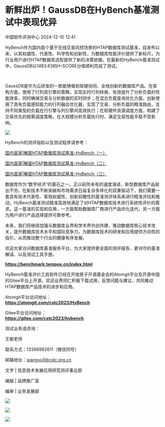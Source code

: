 #  新鲜出炉！GaussDB在HyBench基准测试中表现优异   
 中国软件评测中心   2024-12-10 12:41  
  
HyBench作为国内首个基于在线交易风控场景的HTAP数据库测试基准，自发布以来，以其权威性、代表性、科学性和创新性，为数据库性能评价提供了新标尺，为行业用户进行HTAP数据库选型提供了新的决策依据。在最新的HyBench基准测试中，GaussDB以1483.63的H-SCORE分值顺利完成了测试。  
  
   
  
GaussDB是华为云研发的一款能够做到软硬协同、全栈创新的数据库产品。在架构方面，使用了行列双引擎的策略，实现实时行列转换，有效提升了分析负载的性能效率，同时确保交易与分析数据的实时同步；在混合负载查询优化方面，创新使用了具有负载感知能力的行列融合优化器，实现了交易、分析负载的精准路由，支持不同类型的负载在行引擎与列引擎间高效执行；在软硬件资源调度方面，构建了交易优先的按需调度策略，在大规模分析负载执行时，满足交易性能平稳不受影响。  
  
![](https://mmbiz.qpic.cn/sz_mmbiz_png/W8xz8ZaewQqyh8jGFFU0VpuQJhes2jy9jyR428Z0XXLMAHochdXIfyYwyfibEIr86YiaELibdzkWvanYSicIenPXew/640?wx_fmt=png&from=appmsg "")  
  
HyBench的测评指标以及测试程序请参考：  
  
[国内首家|解密HTAP数据库测试基准-HyBench（一）](https://mp.weixin.qq.com/s?__biz=MjM5NzYwNDU0Mg==&mid=2649240571&idx=2&sn=b79dc393985aff4d38ec216b97340a3c&scene=21#wechat_redirect)  
  
  
[国内首家|解密HTAP数据库测试基准-HyBench（二）](https://mp.weixin.qq.com/s?__biz=MjM5NzYwNDU0Mg==&mid=2649241063&idx=2&sn=e0a6dce9e30ac082c089ab1303be15a3&scene=21#wechat_redirect)  
  
  
[国内首家|解密HTAP数据库测试基准-HyBench（三）](https://mp.weixin.qq.com/s?__biz=MjM5NzYwNDU0Mg==&mid=2649241737&idx=1&sn=019d9b7b77cdb855cd6cad4f4cda8859&scene=21#wechat_redirect)  
  
  
  
数据库作为“数字经济”的基石之一，正以前所未有的速度演进，新型数据库产品层出不穷。在新技术不断突破和市场需求日益复杂多样化的双重驱动下，我们需要一套具有技术代表性、客观权威性、创新前瞻性的基准测评体系来进行精准评估和推动。HyBench基准测试精准高效地满足了对HTAP数据库技术进行系统性评价的需求。这一基准的实现和应用，一方面帮助数据库厂商进行产品优化迭代，另一方面为用户进行产品选择提供可靠参考。  
  
  
未来，我们将继续加强与数据库业界和学术界共创共建，推动数据库核心技术攻关，提升数据库技术水平和国际竞争力。为数据库技术的研发和应用提供方向性的指引，从而推动整个行业的健康有序发展。  
  
欢迎大家访问数据库基准服务平台，为大家提供更全面的测评报告、更详尽的基准解读、以及测试工具手册。  
  
**https://benchmark.tempos.cn/index.html**  
  
  
HyBench基准评价工具软件已经在开放原子开源基金会的Atomgit平台及开源中国的Gitee平台上开源，欢迎业界同仁积极下载试用，反馈问题与建议，共同推动HTAP数据库产品技术的进步和应用。  
  
  
Atomgit平台访问地址：  
**https://atomgit.com/cstc2023/HyBench**   
  
  
Gitee平台访问地址：  
**https://gitee.com/cstc2023/hybench**   
  
  
测试业务请咨询：  
  
王郁老师    
  
联系方式：13366992611（微信同号）  
  
邮箱地址：wangyu1@cstc.org.cn  
  
文字 | 信息技术发展应用研究测评事业部  
  
编辑 | 品牌推广室  
  
编审 | 业务发展部  
  
  
![](https://mmbiz.qpic.cn/mmbiz_gif/W8xz8ZaewQq6VPRqL3qqYjGeazTvsjFnNSaoJ6rlHT5HW0mYHHibF5licMx8RvVpbibhjotzjYL5z37Gahe37BsIw/640?wx_fmt=gif&wxfrom=5&wx_lazy=1&tp=webp "")  
  
![](https://mmbiz.qpic.cn/mmbiz_gif/W8xz8ZaewQq6VPRqL3qqYjGeazTvsjFnzicSMCvlJ9nxqWGibEo8I4lqywRGhD6OR0gEqmN74BoaVPN6eUs0Z5uQ/640?wx_fmt=gif&wxfrom=5&wx_lazy=1&tp=webp "")  
  
![](https://mmbiz.qpic.cn/mmbiz_png/W8xz8ZaewQr7VvXesvz8dL9ajMZia3fsxYLuU2UDGpiakwicEWyXttS8L3eSsg7JPkHkd7HO2lTic14Lia8dz5nbia8Q/640?wx_fmt=other&wxfrom=5&wx_lazy=1&wx_co=1&tp=webp "")  
  
  
